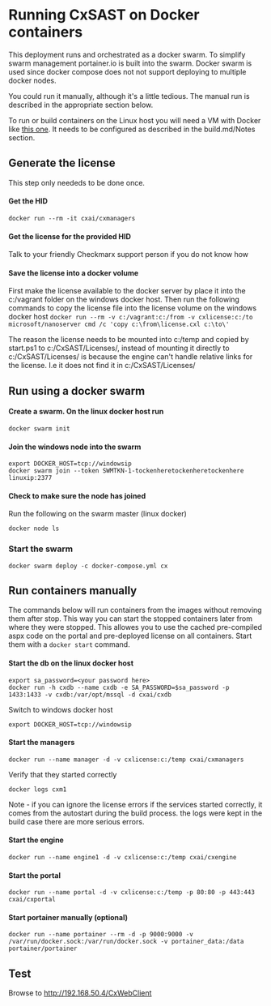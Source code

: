 # Running CxSAST on Docker containers
This deployment runs and orchestrated as a docker swarm. To simplify swarm management portainer.io is built into the swarm. Docker swarm is used since docker compose does not not support deploying to multiple docker nodes.

You could run it manually, although it's a little tedious. The manual run is described in the appropriate section below.

To run or build containers on the Linux host you will need a VM with Docker like [this one](https://github.com/alexivkin/windows_2016_core). It needs to be configured as described in the build.md/Notes section.

## Generate the license

This step only neededs to be done once.

#### Get the HID

`docker run --rm -it cxai/cxmanagers`

#### Get the license for the provided HID

Talk to your friendly Checkmarx support person if you do not know how

#### Save the license into a docker volume

First make the license available to the docker server by place it into the c:/vagrant folder on the windows docker host. Then run the following commands to copy the license file into the license volume on the windows docker host
`docker run --rm -v c:/vagrant:c:/from -v cxlicense:c:/to microsoft/nanoserver cmd /c 'copy c:\from\license.cxl c:\to\'`

The reason the license needs to be mounted into c:/temp and copied by start.ps1 to c:/CxSAST/Licenses/, instead of mounting it directly to c:/CxSAST/Licenses/ is because the engine can't handle relative links for the license. I.e it does not find it in c:/CxSAST/Licenses/

## Run using a docker swarm

#### Create a swarm. On the linux docker host run

`docker swarm init`

#### Join the windows node into the swarm

```
export DOCKER_HOST=tcp://windowsip
docker swarm join --token SWMTKN-1-tockenheretockenheretockenhere linuxip:2377
```

#### Check to make sure the node has joined

Run the following on the swarm master (linux docker)

`docker node ls`

### Start the swarm

`docker swarm deploy -c docker-compose.yml cx`

## Run containers manually

The commands below will run containers from the images without removing them after stop. This way you can start the stopped containers later from where they were stopped.
This allowes you to use the cached pre-compiled aspx code on the portal and pre-deployed license on all containers. Start them with a `docker start` command.

#### Start the db on the linux docker host
```
export sa_password=<your password here>
docker run -h cxdb --name cxdb -e SA_PASSWORD=$sa_password -p 1433:1433 -v cxdb:/var/opt/mssql -d cxai/cxdb
```

Switch to windows docker host

`export DOCKER_HOST=tcp://windowsip`

#### Start the managers

`docker run --name manager -d -v cxlicense:c:/temp cxai/cxmanagers`

Verify that they started correctly

`docker logs cxm1`

Note - if you can ignore the license errors if the services started correctly, it comes from the autostart during the build process. the logs were kept in the build case there are more serious errors.

#### Start the engine

`docker run --name engine1 -d -v cxlicense:c:/temp cxai/cxengine`

#### Start the portal

`docker run --name portal -d -v cxlicense:c:/temp -p 80:80 -p 443:443 cxai/cxportal`

#### Start portainer manually (optional)

`docker run --name portainer --rm -d -p 9000:9000 -v /var/run/docker.sock:/var/run/docker.sock -v portainer_data:/data portainer/portainer`

## Test

Browse to http://192.168.50.4/CxWebClient

